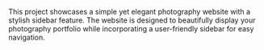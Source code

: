  This project showcases a simple yet elegant photography website with a stylish sidebar feature. The website is designed to beautifully display your photography portfolio while incorporating a user-friendly sidebar for easy navigation.
